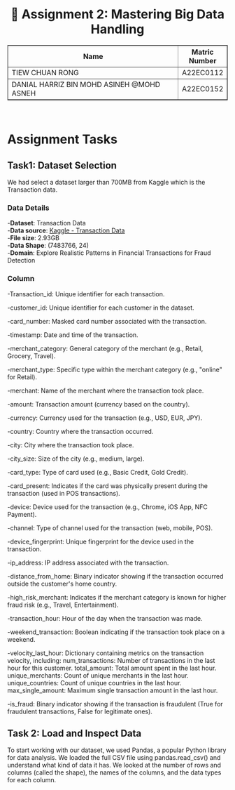 # <div align='center'>📘 Assignment 2: Mastering Big Data Handling</div>
<table border="solid" align="center">
  <tr>
    <th>Name</th>
    <th>Matric Number</th>
  </tr>
  <tr>
    <td width=80%>TIEW CHUAN RONG</td>
    <td>A22EC0112</td>
  </tr>
  <tr>
    <td width=80%>DANIAL HARRIZ BIN MOHD ASINEH @MOHD ASNEH</td>
    <td>A22EC0152</td>
  </tr>
</table>
<br>

# Assignment Tasks
## Task1: Dataset Selection <br>
We had select a dataset larger than 700MB from Kaggle which is the Transaction data.<br>
### **Data Details** 
-**Dataset**: Transaction Data <br>
-**Data source**: [Kaggle - Transaction Data](https://www.kaggle.com/datasets/ismetsemedov/transactions) <br>
-**File size**: 2.93GB <br>
-**Data Shape**: (7483766, 24) <br>
-**Domain**: Explore Realistic Patterns in Financial Transactions for Fraud Detection <br>

### Column
-Transaction_id: Unique identifier for each transaction.

-customer_id: Unique identifier for each customer in the dataset.

-card_number: Masked card number associated with the transaction.

-timestamp: Date and time of the transaction.

-merchant_category: General category of the merchant (e.g., Retail, Grocery, Travel).

-merchant_type: Specific type within the merchant category (e.g., "online" for Retail).

-merchant: Name of the merchant where the transaction took place.

-amount: Transaction amount (currency based on the country).

-currency: Currency used for the transaction (e.g., USD, EUR, JPY).

-country: Country where the transaction occurred.

-city: City where the transaction took place.

-city_size: Size of the city (e.g., medium, large).

-card_type: Type of card used (e.g., Basic Credit, Gold Credit).

-card_present: Indicates if the card was physically present during the transaction (used in POS transactions).

-device: Device used for the transaction (e.g., Chrome, iOS App, NFC Payment).

-channel: Type of channel used for the transaction (web, mobile, POS).

-device_fingerprint: Unique fingerprint for the device used in the transaction.

-ip_address: IP address associated with the transaction.

-distance_from_home: Binary indicator showing if the transaction occurred outside the customer's home country.

-high_risk_merchant: Indicates if the merchant category is known for higher fraud risk (e.g., Travel, Entertainment).

-transaction_hour: Hour of the day when the transaction was made.

-weekend_transaction: Boolean indicating if the transaction took place on a weekend.

-velocity_last_hour:
Dictionary containing metrics on the transaction velocity, including:
num_transactions: Number of transactions in the last hour for this customer.
total_amount: Total amount spent in the last hour.
unique_merchants: Count of unique merchants in the last hour.
unique_countries: Count of unique countries in the last hour.
max_single_amount: Maximum single transaction amount in the last hour.

-is_fraud: Binary indicator showing if the transaction is fraudulent (True for fraudulent transactions, False for legitimate ones).
## Task 2: Load and Inspect Data <br>
To start working with our dataset, we used Pandas, a popular Python library for data analysis. We loaded the full CSV file using pandas.read_csv() and understand what kind of data it has. We looked at the number of rows and columns (called the shape), the names of the columns, and the data types for each column.
